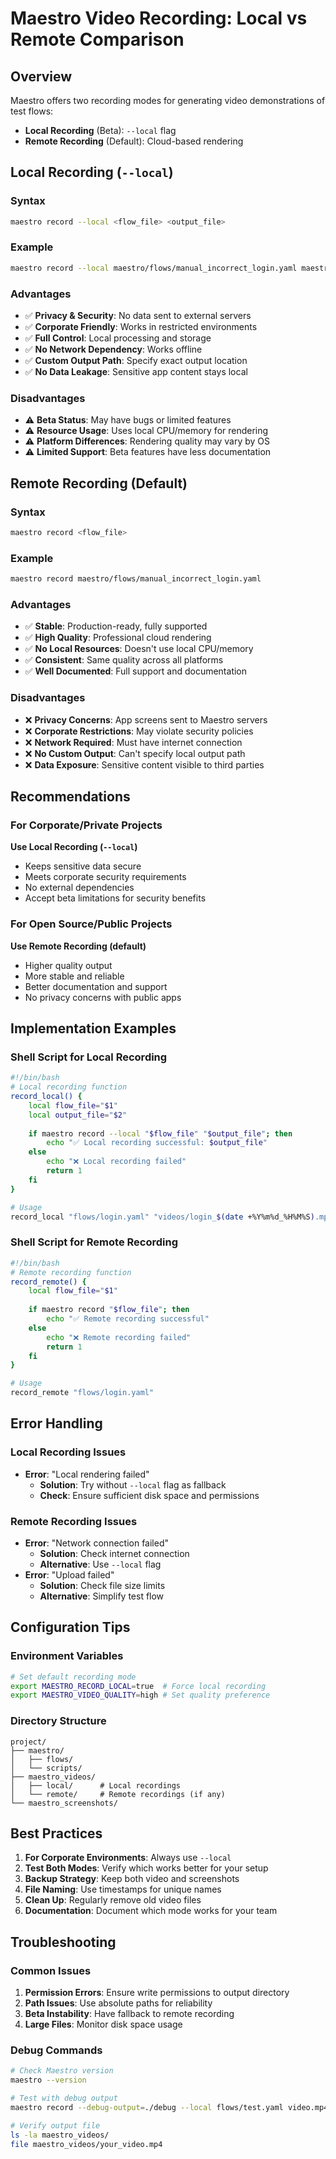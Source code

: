 # Maestro Video Recording: Local vs Remote Comparison

## Overview

Maestro offers two recording modes for generating video demonstrations of test flows:

- **Local Recording** (Beta): `--local` flag
- **Remote Recording** (Default): Cloud-based rendering

## Local Recording (`--local`)

### Syntax

```bash
maestro record --local <flow_file> <output_file>
```

### Example

```bash
maestro record --local maestro/flows/manual_incorrect_login.yaml maestro_videos/login_test.mp4
```

### Advantages

- ✅ **Privacy & Security**: No data sent to external servers
- ✅ **Corporate Friendly**: Works in restricted environments
- ✅ **Full Control**: Local processing and storage
- ✅ **No Network Dependency**: Works offline
- ✅ **Custom Output Path**: Specify exact output location
- ✅ **No Data Leakage**: Sensitive app content stays local

### Disadvantages

- ⚠️ **Beta Status**: May have bugs or limited features
- ⚠️ **Resource Usage**: Uses local CPU/memory for rendering
- ⚠️ **Platform Differences**: Rendering quality may vary by OS
- ⚠️ **Limited Support**: Beta features have less documentation

## Remote Recording (Default)

### Syntax

```bash
maestro record <flow_file>
```

### Example

```bash
maestro record maestro/flows/manual_incorrect_login.yaml
```

### Advantages

- ✅ **Stable**: Production-ready, fully supported
- ✅ **High Quality**: Professional cloud rendering
- ✅ **No Local Resources**: Doesn't use local CPU/memory
- ✅ **Consistent**: Same quality across all platforms
- ✅ **Well Documented**: Full support and documentation

### Disadvantages

- ❌ **Privacy Concerns**: App screens sent to Maestro servers
- ❌ **Corporate Restrictions**: May violate security policies
- ❌ **Network Required**: Must have internet connection
- ❌ **No Custom Output**: Can't specify local output path
- ❌ **Data Exposure**: Sensitive content visible to third parties

## Recommendations

### For Corporate/Private Projects

**Use Local Recording (`--local`)**

- Keeps sensitive data secure
- Meets corporate security requirements
- No external dependencies
- Accept beta limitations for security benefits

### For Open Source/Public Projects

**Use Remote Recording (default)**

- Higher quality output
- More stable and reliable
- Better documentation and support
- No privacy concerns with public apps

## Implementation Examples

### Shell Script for Local Recording

```bash
#!/bin/bash
# Local recording function
record_local() {
    local flow_file="$1"
    local output_file="$2"
    
    if maestro record --local "$flow_file" "$output_file"; then
        echo "✅ Local recording successful: $output_file"
    else
        echo "❌ Local recording failed"
        return 1
    fi
}

# Usage
record_local "flows/login.yaml" "videos/login_$(date +%Y%m%d_%H%M%S).mp4"
```

### Shell Script for Remote Recording

```bash
#!/bin/bash
# Remote recording function
record_remote() {
    local flow_file="$1"
    
    if maestro record "$flow_file"; then
        echo "✅ Remote recording successful"
    else
        echo "❌ Remote recording failed"
        return 1
    fi
}

# Usage
record_remote "flows/login.yaml"
```

## Error Handling

### Local Recording Issues

- **Error**: "Local rendering failed"
    - **Solution**: Try without `--local` flag as fallback
    - **Check**: Ensure sufficient disk space and permissions

### Remote Recording Issues

- **Error**: "Network connection failed"
    - **Solution**: Check internet connection
    - **Alternative**: Use `--local` flag
- **Error**: "Upload failed"
    - **Solution**: Check file size limits
    - **Alternative**: Simplify test flow

## Configuration Tips

### Environment Variables

```bash
# Set default recording mode
export MAESTRO_RECORD_LOCAL=true  # Force local recording
export MAESTRO_VIDEO_QUALITY=high # Set quality preference
```

### Directory Structure

```
project/
├── maestro/
│   ├── flows/
│   └── scripts/
├── maestro_videos/
│   ├── local/      # Local recordings
│   └── remote/     # Remote recordings (if any)
└── maestro_screenshots/
```

## Best Practices

1. **For Corporate Environments**: Always use `--local`
2. **Test Both Modes**: Verify which works better for your setup
3. **Backup Strategy**: Keep both video and screenshots
4. **File Naming**: Use timestamps for unique names
5. **Clean Up**: Regularly remove old video files
6. **Documentation**: Document which mode works for your team

## Troubleshooting

### Common Issues

1. **Permission Errors**: Ensure write permissions to output directory
2. **Path Issues**: Use absolute paths for reliability
3. **Beta Instability**: Have fallback to remote recording
4. **Large Files**: Monitor disk space usage

### Debug Commands

```bash
# Check Maestro version
maestro --version

# Test with debug output
maestro record --debug-output=./debug --local flows/test.yaml video.mp4

# Verify output file
ls -la maestro_videos/
file maestro_videos/your_video.mp4
```